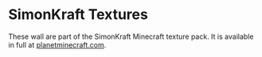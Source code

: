 # SimonKraft Textures

These wall are part of the SimonKraft Minecraft texture pack. It is available in full at [planetminecraft.com](https://www.planetminecraft.com/texture-pack/simonkraft/).
